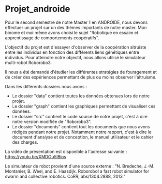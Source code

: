 # Projet_androide

Pour le second semestre de notre Master 1 en ANDROIDE, nous devons effectuer un projet sur un des thèmes importants de notre master. Mon binome et moi même avons choisi le sujet "Robotique en essaim et apprentissage de comportements coopératifs".

L'objectif du projet est d'essayer d'observer de la coopération altruiste entre les individus en fonction des différents liens génétiques entre individus. Pour atteindre notre objectif, nous allons utilisé le simulateur multi-robot Roborobo3.

Il nous a été demandé d'étudier les différentes stratégies de fouragement et de créer des expériences permettant de plus ou moins observer l'altruisme.

Dans les différents dossiers nous avons : 
- Le dossier "data" contient toutes les données obtenues lors de notre projet.
- Le dossier "graph" contient les graphiques permettant de visualiser ces données.
- Le dossier "src" contient le code source de notre projet, c'est à dire notre version modifiée de "Roborobo3".
- Le dossier "documents" contient tout les documents que nous avons rédigés pendant notre projet. Notamment notre rapport, c'est à dire le document d'analyse et de conception, le manuel utilisateur et le cahier des charges.

La vidéo de présentation est disponible à l'adresse suivante : https://youtu.be/XMDOu5IBios

Le simulateur de robot provient d'une source externe : "N. Bredeche, J.-M. Montanier, B. Weel, and E. Haasdijk. Roborobo! a fast robot simulator for swarm and collective robotics. CoRR, abs/1304.2888, 2013."
